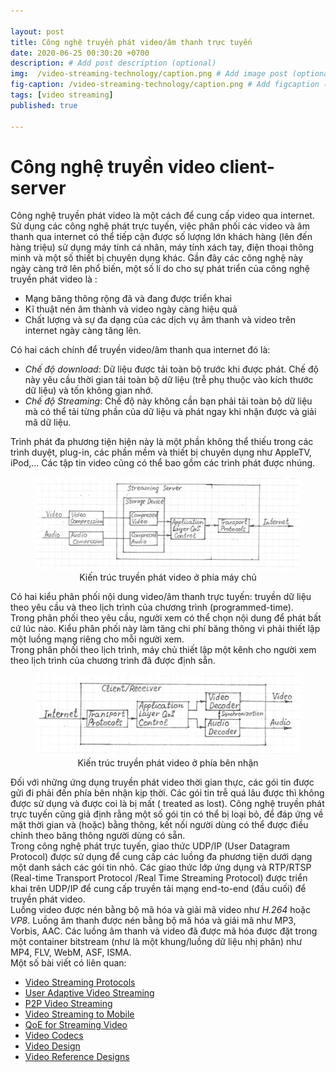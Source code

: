 ```yaml
---

layout: post
title: Công nghệ truyền phát video/âm thanh trực tuyến
date: 2020-06-25 00:30:20 +0700
description: # Add post description (optional)
img:  /video-streaming-technology/caption.png # Add image post (optional)
fig-caption: /video-streaming-technology/caption.png # Add figcaption (optional)
tags: [video streaming]
published: true

---
```


<h1> Công nghệ truyền video client-server</h1>
Công nghệ truyền phát video là một cách để cung cấp video qua internet. Sử dụng các công nghệ phát trực tuyến, việc phân phối các video và âm thanh qua internet có thể tiếp cận được số lượng lớn khách hàng (lên đến hàng triệu) sử dụng máy tính cá nhân, máy tính xách tay, điện thoại thông minh và một số thiết bị chuyên dụng khác. Gần đây các công nghệ này ngày càng trở lên phổ biến, một số lí do cho sự phát triển của công nghệ truyền phát video là :

- Mạng băng thông rộng đã và đang được triển khai
- Kĩ thuật nén âm thành và video ngày càng hiệu quả
- Chất lượng và sự đa dạng của các dịch vụ âm thanh và video trên internet ngày càng tăng lên.

Có hai cách chính để truyền video/âm thanh qua internet đó là:

- *Chế độ download*: Dữ liệu được tải toàn bộ trước khi được phát. Chế độ này yêu cầu thời gian tải toàn bộ dữ liệu (trễ phụ thuộc vào kích thước dữ liệu) và tốn không gian nhớ.
- *Chế độ Streaming*: Chế độ này không cần bạn phải tải toàn bộ dữ liệu mà có thể tải từng phần của dữ liệu và phát ngay khi nhận được và giải mã dữ liệu.

Trình phát đa phương tiện hiện này là một phần không thể thiếu trong các trình duyệt, plug-in, các phần mềm và thiết bị chuyên dụng như AppleTV, iPod,... Các tập tin video cũng có thể bao gồm các trình phát được nhúng.

<figure style="text-align: center;">
  <img src="/assets/img/video-streaming-technology/streaming-video-transmitter.png" alt="transmitter data">
  <figcaption style="text-align: center;">Kiến trúc truyền phát video ở phía máy chủ</figcaption>
</figure>

Có hai kiểu phân phối nội dung video/âm thanh trực tuyến: truyền dữ liệu theo yêu cầu và theo lịch trình của chương trình (programmed-time).<br>
Trong phân phối theo yêu cầu, người xem có thể chọn nội dung để phát bất cứ lúc nào. Kiểu phân phối này làm tăng chi phí băng thông vì phải thiết lập một luồng mạng riêng cho mỗi người xem.<br>
Trong phân phối theo lịch trình, máy chủ thiết lập một kênh cho người xem theo lịch trình của chương trình đã được định sẵn.

<figure style="text-align: center;">
  <img src="/assets/img/video-streaming-technology/streaming-video-receiver.png" alt="receiver data">
  <figcaption style="text-align: center;">Kiến trúc truyền phát video ở phía bên nhận</figcaption>
</figure>

Đối với những ứng dụng truyền phát video thời gian thực, các gói tin được gửi đi phải đến phía bên nhận kịp thời. Các gói tin trễ quá lâu được thì không được sử dụng và được coi là bị mất ( treated as lost). Công nghệ truyền phát trực tuyến cũng giả định rằng một số gói tin có thể bị loại bỏ, để đáp ứng về mặt thời gian và (hoặc) bằng thông, kết nối người dùng có thể được điều chỉnh theo băng thông người dùng có sẵn.<br>
Trong công nghệ phát trực tuyến, giao thức UDP/IP (User Datagram Protocol) được sử dụng để cung cấp các luồng đa phương tiện dưới dạng một danh sách các gói tin nhỏ. Các giao thức lớp ứng dụng và RTP/RTSP (Real-time Transport Protocol /Real Time Streaming Protocol) được triển khai trên UDP/IP để cung cấp truyền tải mạng end-to-end (đầu cuối) để truyền phát video. <br>
Luồng video được nén bằng bộ mã hóa và giải mã video như *H.264* hoặc *VP8*. Luồng âm thanh được nén bằng bộ mã hóa và giải mã như MP3, Vorbis, AAC. Các luồng âm thanh và video đã được mã hóa được đặt trong một container bitstream (như là một khung/luồng dữ liệu nhị phân) như MP4, FLV, WebM, ASF, ISMA.<br>
Một số bài viết có liên quan:

- <a href="https://www.vocal.com/video/video-streaming-protocols-rtp-rtcp-and-rtsp/">Video Streaming Protocols
- <a href="https://www.vocal.com/video/user-adaptive-video-streaming/">User Adaptive Video Streaming
- <a href="https://www.vocal.com/video/p2p-video-streaming/">P2P Video Streaming
- <a href="https://www.vocal.com/video/video-streaming-to-mobile-device/">Video Streaming to Mobile
- <a href="https://www.vocal.com/video/quality-of-experience-qoe-for-streaming-video/">QoE for Streaming Video
- <a href="https://www.vocal.com/video-codecs/">Video Codecs
- <a href="https://www.vocal.com/resources/research/video/">Video Design
- <a href="https://www.vocal.com/resources/reference-designs/video/">Video Reference Designs
